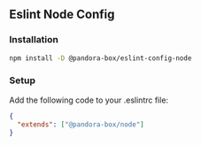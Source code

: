 ## Eslint Node Config

### Installation
```bash
npm install -D @pandora-box/eslint-config-node
```

### Setup
Add the following code to your .eslintrc file:
```json
{
  "extends": ["@pandora-box/node"]
}
```